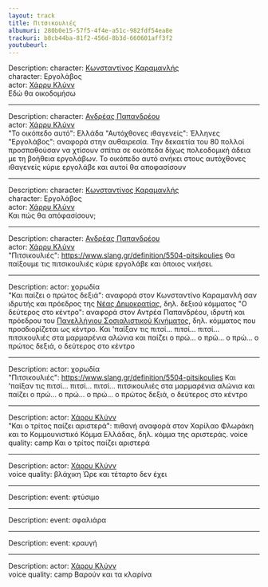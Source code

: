 ```yaml
---
layout: track
title: Πιτσικουλιές
albumuri: 280b0e15-57f5-4f4e-a51c-982fdf54ea8e
trackuri: b8cb44ba-81f2-456d-8b3d-660601aff3f2
youtubeurl:
---
```


<!-- Audio description -->
<div class="able-desc">
  <span class="able-hidden">Description: </span>
  <span class="able-transcript-seekpoint" data-start="0.190" data-end="1.230">
    <span class="character"><label>character:</label> <a href="{% link people/32004905.markdown %}" target="_blank">Κωνσταντίνος Καραμανλής</a></span><br />
    <span class="character"><label>character:</label> Εργολάβος</span><br />
    <span class="actor"><label>actor:</label> <a href="{% link people/200121519.markdown %}" target="_blank">Χάρρυ Κλύνν</a></span><br />
    <span class="script">Εδώ θα οικοδομήσω</span>
  </span>
</div>

<hr>

<div class="able-desc">
  <span class="able-hidden">Description: </span>
  <span class="able-transcript-seekpoint" data-start="1.720" data-end="9.79">
    <span class="character"><label>character:</label> <a href="{% link people/36956756.markdown %}" target="_blank">Ανδρέας Παπανδρέου</a></span><br />
    <span class="actor"><label>actor:</label> <a href="{% link people/200121519.markdown %}" target="_blank">Χάρρυ Κλύνν</a></span><br />
    <span class="reference">"Το οικόπεδο αυτό": Ελλάδα</span>
    <span class="reference">"Αυτόχθονες ιθαγενείς": Έλληνες</span>
    <span class="reference">"Εργολάβος": αναφορά στην αυθαιρεσία. Την δεκαετία του 80 πολλοί προσπαθούσαν να χτίσουν σπίτια σε οικόπεδα δίχως πολεοδομική άδεια με τη βοήθεια εργολάβων.</span>
    <span class="script">Το οικόπεδο αυτό ανήκει στους αυτόχθονες ιθαγενείς κύριε εργολάβε και αυτοί θα αποφασίσουν</span>
  </span>
</div>

<hr>

<div class="able-desc">
  <span class="able-hidden">Description: </span>
  <span class="able-transcript-seekpoint" data-start="10.26" data-end="11.37">
    <span class="character"><label>character:</label> <a href="{% link people/32004905.markdown %}" target="_blank">Κωνσταντίνος Καραμανλής</a></span><br />
    <span class="character"><label>character:</label> Εργολάβος</span><br />
    <span class="actor"><label>actor:</label> <a href="{% link people/200121519.markdown %}" target="_blank">Χάρρυ Κλύνν</a></span><br />
    <span class="script">Και πώς θα απόφασίσουν;</span>
  </span>
</div>

<hr>

<div class="able-desc">
  <span class="able-hidden">Description: </span>
  <span class="able-transcript-seekpoint" data-start="14.249" data-end="16.670">
    <span class="character"><label>character:</label> <a href="{% link people/36956756.markdown %}" target="_blank">Ανδρέας Παπανδρέου</a></span><br />
    <span class="actor"><label>actor:</label> <a href="{% link people/200121519.markdown %}" target="_blank">Χάρρυ Κλύνν</a></span><br />
    <span class="reference">"Πιτσικουλιές": <a href="https://www.slang.gr/definition/5504-pitsikoulies" target="_blank">https://www.slang.gr/definition/5504-pitsikoulies</a></span>
    <span class="script">Θα παίξουμε τις πιτσικουλιές κύριε εργολάβε και όποιος νικήσει.</span>
  </span>
</div>

<hr>

<div class="able-desc">
  <span class="able-hidden">Description: </span>
  <span class="able-transcript-seekpoint" data-start="21.120" data-end="25.976">
    <span class="actor"><label>actor:</label> χορωδία</span><br />
    <span class="reference">"Και παίζει ο πρώτος δεξιά": αναφορά στον Κωνσταντίνο Καραμανλή σαν ιδρυτής και πρόεδρος της <a href="https://el.wikipedia.org/wiki/%CE%9D%CE%AD%CE%B1_%CE%94%CE%B7%CE%BC%CE%BF%CE%BA%CF%81%CE%B1%CF%84%CE%AF%CE%B1" target="_blank">Νέας Δημοκρατίας</a>, δηλ. δεξιού κόμματος</span>
    <span class="reference">"Ο δεύτερος στο κέντρο": αναφορά στον Αντρέα Παπανδρέου, ιδρυτή και πρόεδρου του <a href="https://el.wikipedia.org/wiki/%CE%A0%CE%B1%CE%BD%CE%B5%CE%BB%CE%BB%CE%AE%CE%BD%CE%B9%CE%BF_%CE%A3%CE%BF%CF%83%CE%B9%CE%B1%CE%BB%CE%B9%CF%83%CF%84%CE%B9%CE%BA%CF%8C_%CE%9A%CE%AF%CE%BD%CE%B7%CE%BC%CE%B1"  target="_blank">Πανελλήνιου Σοσιαλιστικού Κινήματος</a>, δηλ. κόμματος που προσδιορίζεται ως κέντρο.</span>
    <span class="script">Και 'παίξαν τις πιτσί... πιτσί... πιτσί... πιτσικουλιές στα μαρμαρένια αλώνια και παίζει ο πρώ... ο πρώ... ο πρώ... ο πρώτος δεξιά, ο δεύτερος στο κέντρο</span>
  </span>
</div>

<hr>

<div class="able-desc">
  <span class="able-hidden">Description: </span>
  <span class="able-transcript-seekpoint" data-start="21.120" data-end="25.976">
    <span class="actor"><label>actor:</label> χορωδία</span><br />
    <span class="reference">"Πιτσικουλιές": <a href="https://www.slang.gr/definition/5504-pitsikoulies" target="_blank">https://www.slang.gr/definition/5504-pitsikoulies</a></span>
    <span class="script">Και 'παίξαν τις πιτσί... πιτσί... πιτσί... πιτσικουλιές στα μαρμαρένια αλώνια και παίζει ο πρώ... ο πρώ... ο πρώ... ο πρώτος δεξιά, ο δεύτερος στο κέντρο</span>
  </span>
</div>

<hr>

<div class="able-desc">
  <span class="able-hidden">Description: </span>
  <span class="able-transcript-seekpoint" data-start="43.51" data-end="50.56">
    <span class="actor"><label>actor:</label> <a href="{% link people/200121519.markdown %}" target="_blank">Χάρρυ Κλύνν</a></span><br />
    <span class="reference">"Και ο τρίτος παίζει αριστερά": πιθανή αναφορά στον Χαρίλαο Φλωράκη και το Κομμουνιστικό Κόμμα Ελλάδας, δηλ. κόμμα της αριστεράς.</span>
    <span class="voice"><label>voice quality:</label> camp</span>
    <span class="script">Και ο τρίτος παίζει αριστερά</span>
  </span>
</div>

<hr>

<div class="able-desc">
  <span class="able-hidden">Description: </span>
  <span class="able-transcript-seekpoint" data-start="53.22" data-end="58.98">
    <span class="actor"><label>actor:</label> <a href="{% link people/200121519.markdown %}" target="_blank">Χάρρυ Κλύνν</a></span><br />
    <span class="voice"><label>voice quality:</label> βλάχικη</span>
    <span class="script">Ώρε και τέταρτο δεν έχει</span>
  </span>
</div>

<hr>

<div class="able-desc">
  <span class="able-hidden">Description: </span>
  <span class="able-transcript-seekpoint" data-start="62.075" data-end="62.66">
    <span class="event"><label>event:</label> φτύσιμο</span>
  </span>
</div>

<hr>

<div class="able-desc">
  <span class="able-hidden">Description: </span>
  <span class="able-transcript-seekpoint" data-start="62.66" data-end="63">
    <span class="event"><label>event:</label> σφαλιάρα</span>
  </span>
</div>

<hr>

<div class="able-desc">
  <span class="able-hidden">Description: </span>
  <span class="able-transcript-seekpoint" data-start="63" data-end="63.27">
    <span class="event"><label>event:</label> κραυγή</span>
  </span>
</div>

<hr>

<div class="able-desc">
  <span class="able-hidden">Description: </span>
  <span class="able-transcript-seekpoint" data-start="63.36" data-end="66.88">
    <span class="actor"><label>actor:</label> <a href="{% link people/200121519.markdown %}" target="_blank">Χάρρυ Κλύνν</a></span><br />
    <span class="voice"><label>voice quality:</label> camp</span>
    <span class="script">Βαρούν και τα κλαρίνα</span>
  </span>
</div>
